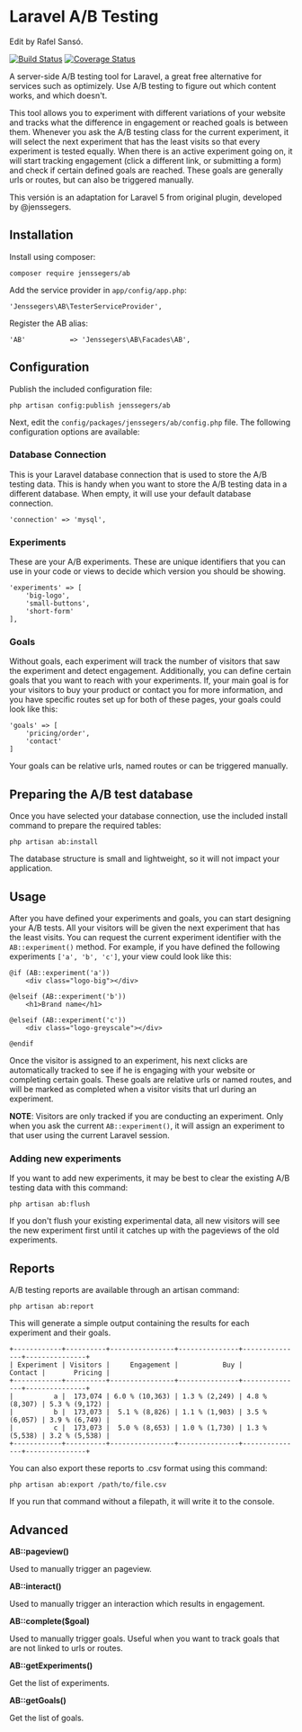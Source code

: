 Laravel A/B Testing
===================

Edit by Rafel Sansó.

[![Build Status](http://img.shields.io/travis/jenssegers/laravel-ab.svg)](https://travis-ci.org/jenssegers/laravel-ab) [![Coverage Status](http://img.shields.io/coveralls/jenssegers/laravel-ab.svg)](https://coveralls.io/r/jenssegers/laravel-ab)

A server-side A/B testing tool for Laravel, a great free alternative for services such as optimizely. Use A/B testing to figure out which content works, and which doesn't.

This tool allows you to experiment with different variations of your website and tracks what the difference in engagement or reached goals is between them. Whenever you ask the A/B testing class for the current experiment, it will select the next experiment that has the least visits so that every experiment is tested equally. When there is an active experiment going on, it will start tracking engagement (click a different link, or submitting a form) and check if certain defined goals are reached. These goals are generally urls or routes, but can also be triggered manually.

This versión is an adaptation for Laravel 5 from original plugin, developed by @jenssegers.

Installation
------------

Install using composer:

    composer require jenssegers/ab

Add the service provider in `app/config/app.php`:

    'Jenssegers\AB\TesterServiceProvider',

Register the AB alias:

    'AB'           => 'Jenssegers\AB\Facades\AB',

Configuration
-------------

Publish the included configuration file:

    php artisan config:publish jenssegers/ab

Next, edit the `config/packages/jenssegers/ab/config.php` file. The following configuration options are available:

### Database Connection

This is your Laravel database connection that is used to store the A/B testing data. This is handy when you want to store the A/B testing data in a different database. When empty, it will use your default database connection.

    'connection' => 'mysql',

### Experiments

These are your A/B experiments. These are unique identifiers that you can use in your code or views to decide which version you should be showing.

    'experiments' => [
        'big-logo',
        'small-buttons',
        'short-form'
    ],

### Goals

Without goals, each experiment will track the number of visitors that saw the experiment and detect engagement. Additionally, you can define certain goals that you want to reach with your experiments. If, your main goal is for your visitors to buy your product or contact you for more information, and you have specific routes set up for both of these pages, your goals could look like this:

    'goals' => [
        'pricing/order',
        'contact'
    ]

Your goals can be relative urls, named routes or can be triggered manually.

Preparing the A/B test database
-------------------------------

Once you have selected your database connection, use the included install command to prepare the required tables:

    php artisan ab:install

The database structure is small and lightweight, so it will not impact your application.

Usage
-----

After you have defined your experiments and goals, you can start designing your A/B tests. All your visitors will be given the next experiment that has the least visits. You can request the current experiment identifier with the `AB::experiment()` method. For example, if you have defined the following experiments `['a', 'b', 'c']`, your view could look like this:

    @if (AB::experiment('a'))
        <div class="logo-big"></div>

    @elseif (AB::experiment('b'))
        <h1>Brand name</h1>

    @elseif (AB::experiment('c'))
        <div class="logo-greyscale"></div>

    @endif

Once the visitor is assigned to an experiment, his next clicks are automatically tracked to see if he is engaging with your website or completing certain goals. These goals are relative urls or named routes, and will be marked as completed when a visitor visits that url during an experiment.

**NOTE**: Visitors are only tracked if you are conducting an experiment. Only when you ask the current `AB::experiment()`, it will assign an experiment to that user using the current Laravel session.

### Adding new experiments

If you want to add new experiments, it may be best to clear the existing A/B testing data with this command:

    php artisan ab:flush

If you don't flush your existing experimental data, all new visitors will see the new experiment first until it catches up with the pageviews of the old experiments.

Reports
-------

A/B testing reports are available through an artisan command:

    php artisan ab:report

This will generate a simple output containing the results for each experiment and their goals.

    +------------+----------+----------------+---------------+---------------+---------------+
    | Experiment | Visitors |     Engagement |           Buy |       Contact |       Pricing |
    +------------+----------+----------------+---------------+---------------+---------------+
    |          a |  173,074 | 6.0 % (10,363) | 1.3 % (2,249) | 4.8 % (8,307) | 5.3 % (9,172) |
    |          b |  173,073 |  5.1 % (8,826) | 1.1 % (1,903) | 3.5 % (6,057) | 3.9 % (6,749) |
    |          c |  173,073 |  5.0 % (8,653) | 1.0 % (1,730) | 1.3 % (5,538) | 3.2 % (5,538) |
    +------------+----------+----------------+---------------+---------------+---------------+

You can also export these reports to .csv format using this command:

    php artisan ab:export /path/to/file.csv

If you run that command without a filepath, it will write it to the console.

Advanced
--------

**AB::pageview()**

Used to manually trigger an pageview.

**AB::interact()**

Used to manually trigger an interaction which results in engagement.

**AB::complete($goal)**

Used to manually trigger goals. Useful when you want to track goals that are not linked to urls or routes.

**AB::getExperiments()**

Get the list of experiments.

**AB::getGoals()**

Get the list of goals.
